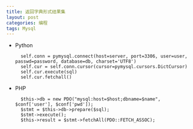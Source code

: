 ```yaml
---
title: 返回字典形式结果集
layout: post
categories: 编程
tags: Mysql
---
```

* Python

		self.conn = pymysql.connect(host=server, port=3306, user=user, passwd=password, database=db, charset='UTF8')  
		self.cur = self.conn.cursor(cursor=pymysql.cursors.DictCursor)  
		self.cur.execute(sql)
		self.cur.fetchall()
		
* PHP

		$this->db = new PDO("mysql:host=$host;dbname=$name", $conf['user'], $conf['pwd']);  
		$stmt = $this->db->prepare($sql);  
		$stmt->execute();  
		$this->result = $stmt->fetchAll(PDO::FETCH_ASSOC);
